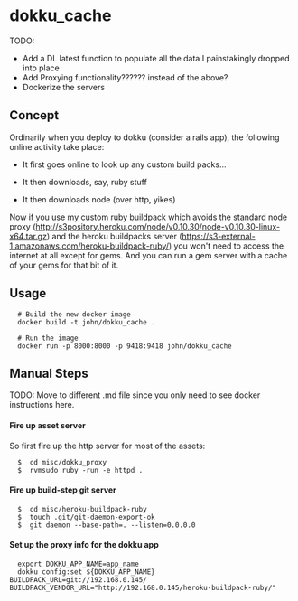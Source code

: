 # dokku_cache

TODO:  

  - Add a DL latest function to populate all the data I painstakingly dropped into place
  - Add Proxying functionality?????? instead of the above?
  - Dockerize the servers


## Concept

Ordinarily when you deploy to dokku (consider a rails app), the following online activity take place: 

 - It first goes online to look up any custom build packs...
 
 - It then downloads, say, ruby stuff
 
 - It then downloads node (over http, yikes)
 
Now if you use my custom ruby buildpack which avoids the standard node proxy (http://s3pository.heroku.com/node/v0.10.30/node-v0.10.30-linux-x64.tar.gz) and the heroku buildpacks server (https://s3-external-1.amazonaws.com/heroku-buildpack-ruby/) you won't need to access the internet at all except for gems.  And you can run a gem server with a cache of your gems for that bit of it.




## Usage


```
  # Build the new docker image
  docker build -t john/dokku_cache .

  # Run the image
  docker run -p 8000:8000 -p 9418:9418 john/dokku_cache
```










## Manual Steps

TODO:  Move to different .md file since you only need to see docker instructions here.



#### Fire up asset server

So first fire up the http server for most of the assets:

```
  $  cd misc/dokku_proxy
  $  rvmsudo ruby -run -e httpd . 
```

#### Fire up build-step git server

```
  $  cd misc/heroku-buildpack-ruby
  $  touch .git/git-daemon-export-ok
  $  git daemon --base-path=. --listen=0.0.0.0
``` 

#### Set up the proxy info for the dokku app

```
  export DOKKU_APP_NAME=app_name
  dokku config:set ${DOKKU_APP_NAME} BUILDPACK_URL=git://192.168.0.145/ BUILDPACK_VENDOR_URL="http://192.168.0.145/heroku-buildpack-ruby/"
```

